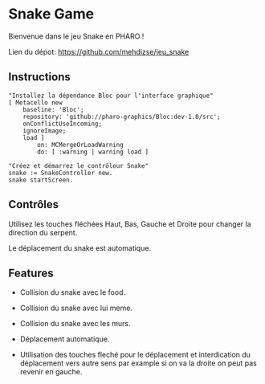 # Snake Game

Bienvenue dans le jeu Snake en PHARO !

Lien du dépot: https://github.com/mehdizse/jeu_snake

## Instructions


```smalltalk
"Installez la dépendance Bloc pour l'interface graphique"
[ Metacello new
	baseline: 'Bloc';
	repository: 'github://pharo-graphics/Bloc:dev-1.0/src';
	onConflictUseIncoming;
	ignoreImage;
	load ]
		on: MCMergeOrLoadWarning
		do: [ :warning | warning load ]

"Créez et démarrez le contrôleur Snake"
snake := SnakeController new.
snake startScreen.
```

## Contrôles

 Utilisez les touches fléchées Haut, Bas, Gauche et Droite pour changer la direction du serpent.
 
 Le déplacement du snake est automatique.

## Features
- Collision du snake avec le food.

- Collision du snake avec lui meme.

- Collision du snake avec les murs.

- Déplacement automatique.

- Utilisation des touches fleché pour le déplacement et interdication du déplacement vers autre sens par example si on va la droite on peut pas revenir en gauche.



